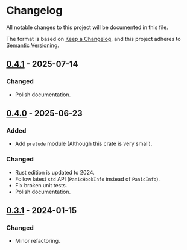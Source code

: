 # Changelog

All notable changes to this project will be documented in this file.

The format is based on [Keep a Changelog](https://keepachangelog.com/en/1.1.0/),
and this project adheres to [Semantic Versioning](https://semver.org/spec/v2.0.0.html).

## [0.4.1] - 2025-07-14

### Changed

- Polish documentation.

## [0.4.0] - 2025-06-23

### Added

- Add `prelude` module (Although this crate is very small).

### Changed

- Rust edition is updated to 2024.
- Follow latest `std` API (`PanicHookInfo` instead of `PanicInfo`).
- Fix broken unit tests.
- Polish documentation.

## [0.3.1] - 2024-01-15

### Changed

- Minor refactoring.

[0.4.1]: https://github.com/nossie531/test_panic/compare/v0.4.0...v0.4.1
[0.4.0]: https://github.com/nossie531/test_panic/compare/v0.3.1...v0.4.0
[0.3.1]: https://github.com/nossie531/test_panic/compare/v0.3.0...v0.3.1
